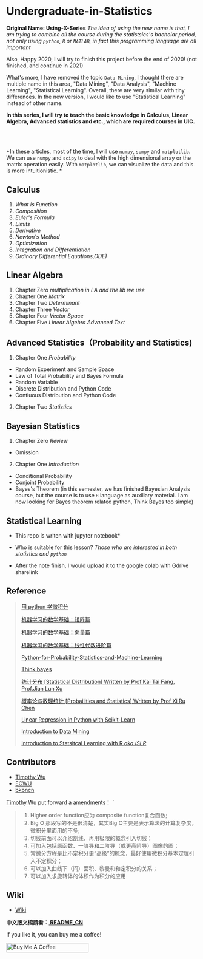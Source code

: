 # Undergraduate-in-Statistics

**Original Name: Using-X-Series**
*The idea of using the new name is that, I am trying to combine all the course during the statistsics's bacholar period, not only using `python`, `R` or `MATLAB`, in fact this programming language are all important*

Also, Happy 2020, I will try to finish this project before the end of 2020! (not finished, and continue in 2021)

What's more, I have removed the topic `Data Mining`, I thought there are multiple name in this area, "Data Mining", "Data Analysis", "Machine Learning", "Statistical Learning". Overall, there are very similar with tiny differences. In the new version, I would like to use "Statistical Learning" instead of other name.


**In this series, I will try to teach the basic knowledge in Calculus, Linear Algebra, Advanced statistics and etc., which are required courses in UIC.** 

<br>
<br>

*In these articles, most of the time, I will use `numpy`, `sumpy` and `matplotlib`. We can use `numpy` and `scipy` to deal with the high dimensional array or the matrix operation easily. With `matplotlib`, we can visualize the data and this is more intuitionistic. *



## Calculus

1. *What is Function*
2. *Composition*
3. *Euler's Formula*
4. *Limits*
5. *Derivative*
6. *Newton's Method*
7. *Optimization*
8. *Integration and Differentiation*
8. *Ordinary Differential Equations,ODE)*

## Linear Algebra

1. Chapter Zero *multiplication in LA and the lib we use*
2. Chapter One *Matrix*
3. Chapter Two *Determinant*
4. Chapter Three *Vector*
5. Chapter Four *Vector Space*
6. Chapter Five *Linear Algebra Advanced Text*


## Advanced Statistics（Probability and Statistics)

1. Chapter One *Probability*
  * Random Experiment and Sample Space
  * Law of Total Probability and Bayes Formula
  * Random Variable
  * Discrete Distribution and Python Code
  * Contiuous Distribution and Python Code
2. Chapter Two *Statistics*

## Bayesian Statistics

1. Chapter Zero *Review*
  * Omission
2. Chapter One *Introduction*
  * Conditional Probability
  * Conjoint Probability
  * Bayes's Theorem
(in this semester, we has finished Bayesian Analysis course, but the course is to use ` R ` language as auxiliary material. I am  now looking for Bayes theorem related python, Think Bayes too simple)

## Statistical Learning 




* This repo is writen with jupyter notebook*

* Who is suitable for this lesson? *Those who are interested in both statistics and `python`* <br>

* After the note finish, I would upload it to the google colab with Gdrive sharelink




## Reference

> <a href="https://ryancheunggit.gitbooks.io/calculus-with-python/content/01Functions.html"> 用 python 学微积分 </a>
>
> <a href="http://www.hahack.com/math/math-matrix/">机器学习的数学基础：矩阵篇</a>
>
> <a href="http://www.hahack.com/math/math-vector/">机器学习的数学基础：向量篇 </a>
>
> <a href="http://www.hahack.com/math/math-linear-algebra-graded/"> 机器学习的数学基础：线性代数进阶篇</a>
>
> <a href="https://github.com/unpingco/Python-for-Probability-Statistics-and-Machine-Learning"> Python-for-Probability-Statistics-and-Machine-Learning</a>
>
> <a href="https://greenteapress.com/wp/think-bayes/"> Think bayes </a>
>
> <a href="http://item.jd.com/12019664.html"> 统计分布 [Statistical Distribution] Written by Prof.Kai Tai Fang, Prof.Jian Lun Xu </a>
>
> <a href="https://www.amazon.cn/dp/B073LBYPZ4/ref=sr_1_1?ie=UTF8&qid=1546071311&sr=8-1&keywords=陈希儒"> 概率论与数理统计 [Probailities and Statistics] Written by Prof Xi Ru Chen </a> 
>
> <a href="https://stackabuse.com/linear-regression-in-python-with-scikit-learn/"> Linear Regression in Python with Scikit-Learn </a> 
> 
> <a href="https://github.com/mhahsler/Introduction_to_Data_Mining_R_Examples"> Introduction to Data Mining </a>
>
> <a href="https://www.statlearning.com/"> Introduction to Statsitcal Learning with R *aka ISLR* </a>


## Contributors
* <a href="http://dst.uic.edu.hk/cn/stat/staff/52-statistics-cn/859-dr-wu-jingjin-timothy"> Timothy Wu </a>
* <a href="https://ecwuuuuu.com"> ECWU </a> 
* <a href='https://github.com/bkbncn'> bkbncn </a>

<a href= "http://dst.uic.edu.hk/cn/stat/staff/52-statistics-cn/859-dr-wu-jingjin-timothy"> Timothy Wu</a> put forward a amendments：
`
>    1. Higher order function应为 composite function复合函数; <br>
>    2. Big O 那段写的不是很清楚，其实Big O主要是表示算法的计算复杂度，微积分里面用的不多; <br>
>    3. 切线前面可以介绍割线，再用极限的概念引入切线；<br>
>    4. 可加入包括原函数、一阶导和二阶导（或更高阶导）图像的图；<br>
>    5. 常微分方程是比不定积分更“高级”的概念，最好使用微积分基本定理引入不定积分；<br>
>    6. 可以加入曲线下（间）面积、黎曼和和定积分的关系；<br>
>    7. 可以加入求旋转体的体积作为积分的应用<br>

## Wiki 

* <a href="https://github.com/TerenceLiu98/Using-Python-Series/wiki/"> Wiki </a>

**中文版文檔請看：<a href="https://github.com/TerenceLiu98/Using-Python-Series/blob/master/README_CN.md"> README_CN </a>**

If you like it, you can buy me a coffee!

<a href="https://www.buymeacoffee.com/bMvSzyqnC" target="_blank"><img src="https://cdn.buymeacoffee.com/buttons/default-black.png" alt="Buy Me A Coffee" style="height: 25px !important;width: 217px !important;" ></a>
